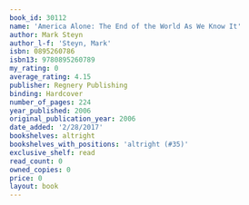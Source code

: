 ```yaml
---
book_id: 30112
name: 'America Alone: The End of the World As We Know It'
author: Mark Steyn
author_l-f: 'Steyn, Mark'
isbn: 0895260786
isbn13: 9780895260789
my_rating: 0
average_rating: 4.15
publisher: Regnery Publishing
binding: Hardcover
number_of_pages: 224
year_published: 2006
original_publication_year: 2006
date_added: '2/28/2017'
bookshelves: altright
bookshelves_with_positions: 'altright (#35)'
exclusive_shelf: read
read_count: 0
owned_copies: 0
price: 0
layout: book
---
```

